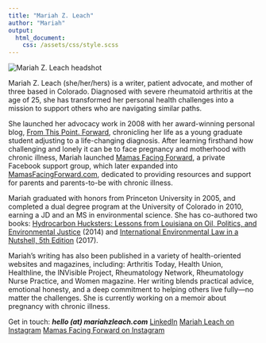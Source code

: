 ```yaml
---
title: "Mariah Z. Leach"
author: "Mariah"
output: 
  html_document:
    css: /assets/css/style.scss
---
```


![Mariah Z. Leach headshot](https://www.arthritis.com/sites/default/files/mariah-img_1_0.jpg)


Mariah Z. Leach (she/her/hers) is a writer, patient advocate, and mother of three based in Colorado. Diagnosed with severe rheumatoid arthritis at the age of 25, she has transformed her personal health challenges into a mission to support others who are navigating similar paths. 

She launched her advocacy work in 2008 with her award-winning personal blog, [From This Point. Forward](http://www.fromthispointforward.com), chronicling her life as a young graduate student adjusting to a life-changing diagnosis. After learning firsthand how challenging and lonely it can be to face pregnancy and motherhood with chronic illness, Mariah launched [Mamas Facing Forward](https://www.facebook.com/groups/mamasfacingforward), a private Facebook support group, which later expanded into [MamasFacingForward.com](https://www.mamasfacingforward.com), dedicated to providing resources and support for parents and parents-to-be with chronic illness.

Mariah graduated with honors from Princeton University in 2005, and completed a dual degree program at the University of Colorado in 2010, earning a JD and an MS in environmental science. She has co-authored two books: [Hydrocarbon Hucksters: Lessons from Louisiana on Oil, Politics, and Environmental Justice](https://www.goodreads.com/book/show/17783332-hydrocarbon-hucksters) (2014) and [International Environmental Law in a Nutshell, 5th Edition](https://www.goodreads.com/book/show/35519769-international-environmental-law-in-a-nutshell) (2017). 

Mariah’s writing has also been published in a variety of health-oriented websites and magazines, including: Arthritis Today, Health Union, Healthline, the INVisible Project, Rheumatology Network, Rheumatology Nurse Practice, and Women magazine. Her writing blends practical advice, emotional honesty, and a deep commitment to helping others live fully—no matter the challenges. She is currently working on a memoir about pregnancy with chronic illness.

Get in touch: 
***hello (at) mariahzleach.com***
[LinkedIn](https://www.linkedin.com/in/mariahzebrowski/)
[Mariah Leach on Instagram](https://www.instagram.com/fromthispoint.forward)
[Mamas Facing Forward on Instagram](https://www.instagram.com/mamasforward/)